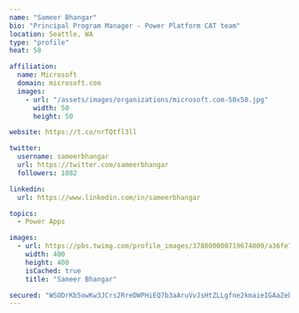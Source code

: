 ```yaml
---
name: "Sameer Bhangar"
bio: "Principal Program Manager - Power Platform CAT team"
location: Seattle, WA
type: "profile"
heat: 58

affiliation:
  name: Microsoft
  domain: microsoft.com
  images:
    - url: "/assets/images/organizations/microsoft.com-50x50.jpg"
      width: 50
      height: 50

website: https://t.co/nrTQtfl3ll

twitter:
  username: sameerbhangar
  url: https://twitter.com/sameerbhangar
  followers: 1082

linkedin:
  url: https://www.linkedin.com/in/sameerbhangar

topics:
  - Power Apps

images:
  - url: https://pbs.twimg.com/profile_images/378800000719674009/a36fe7ddfab1778b76e5793772e43798_400x400.jpeg
    width: 400
    height: 400
    isCached: true
    title: "Sameer Bhangar"

secured: "WSODrKb5owKw3JCrs2RreDWPHiEQ7b3aAruVvJsHtZLLgfne2kmaieIGAaZebo6EPLwHaOBSrhIhrA6GWUkRzi537oR764Wulzwww/tA6Uk5L2bZpe7JDmi+ryH3d3VsSYinW9hC1c/IYvk/N6nHDLhUEMP6gorr0YQ7tgL1/2K2Ulueer/vyEvDRge1QHkhqktWxKCmNpgNhXG5wYTIyADqpucs+eRabrU6hPnZATwMFa3tjgsiA1gb4eZn9CusHn/5zs4gkeSoOVN9pIwVqVpQUpzzoPl+O3uD62G9AcUy27F0GyIB5qjryvI+SCPdrGr4fZUpbu5r1NCy9eCgfGBqbp8rsGZN7EAPYBzdBWSXkYygHglzdiQRUhWwYA19uTX+MqQpeE7o7xdfhR5GNMLjXx8VwtZwYcxdNE/eQEI=;8c0i8LITPcuE2DpgRGjuhw=="
---
```


